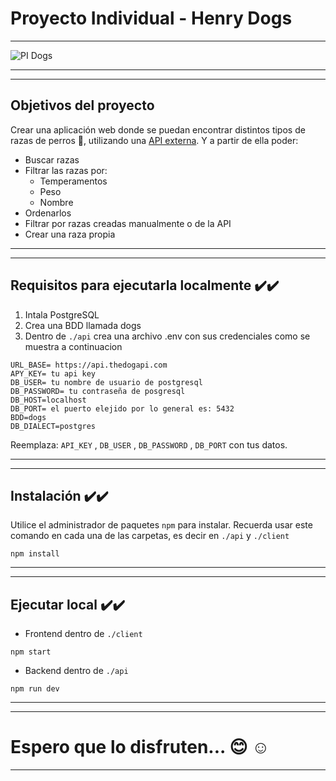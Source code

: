 # Proyecto Individual - Henry Dogs
---
![PI Dogs ](https://github.com/Fer-Mig-Agus/PI-DOGS/assets/98432911/6f0317cb-0e13-43fd-9101-e2b217cfeb93)

---
---

## Objetivos del proyecto
Crear una aplicación web donde se puedan encontrar distintos tipos de razas de perros 🐶, utilizando una [API externa](https://api.thedogapi.com/v1/breeds).
Y a partir de ella poder:

* Buscar razas
* Filtrar las razas por:
  * Temperamentos
  * Peso
  * Nombre
* Ordenarlos
* Filtrar por razas creadas manualmente o de la API
* Crear una raza propia

---
---

## Requisitos para ejecutarla localmente ✔️✔️
1. Intala PostgreSQL
2. Crea una BDD llamada dogs
3. Dentro de `./api` crea una archivo .env con sus credenciales como se muestra a continuacion
```
URL_BASE= https://api.thedogapi.com
APY_KEY= tu api key
DB_USER= tu nombre de usuario de postgresql
DB_PASSWORD= tu contraseña de posgresql
DB_HOST=localhost
DB_PORT= el puerto elejido por lo general es: 5432
BDD=dogs
DB_DIALECT=postgres
```
Reemplaza: `API_KEY` , `DB_USER` , `DB_PASSWORD` , `DB_PORT` con tus datos.

---
---

## Instalación  ✔️✔️
Utilice el administrador de paquetes `npm` para instalar. Recuerda usar este comando en cada una de las carpetas, es decir en `./api` y `./client`

`
npm install
`

---
---

## Ejecutar local  ✔️✔️

* Frontend dentro de `./client`

`
npm start
`

* Backend dentro de `./api`

`
npm run dev
`

---
---

# Espero que lo disfruten... 😊 ☺️

---

